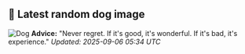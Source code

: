 ## 🐶 Latest random dog image
![Dog](https://images.dog.ceo/breeds/australian-kelpie/IMG_3675.jpg)
**Advice:** "Never regret. If it's good, it's wonderful. If it's bad, it's experience."
*Updated: 2025-09-06 05:34 UTC*
